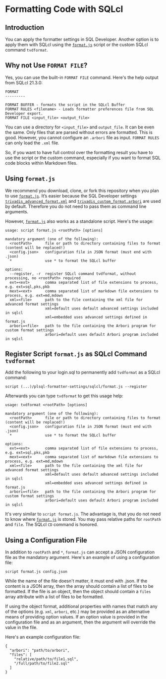# Formatting Code with SQLcl

## Introduction

You can apply the formatter settings in SQL Developer. Another option is to apply them with SQLcl using the [`format.js`](format.js) script or the custom SQLcl command `tvdformat`.

## Why not Use `FORMAT FILE`?

Yes, you can use the built-in `FORMAT FILE` command. Here's the help output from SQLcl 21.3.0:

```
FORMAT
---------

FORMAT BUFFER - formats the script in the SQLcl Buffer
FORMAT RULES <filename> - Loads formatter preferences file from SQL Developer export.
FORMAT FILE <input_file> <output_file>
```

You can use a directory for `<input_file>` and `output_file`. It can be even the same. Only files that are parsed without errors are formatted. This is good. However, you cannot configure an `.arbori` file as input. `FORMAT RULES` can only load the `.xml` file. 

So, if you want to have full control over the formatting result you have to use the script or the custom command, especially if you want to format SQL code blocks within Markdown files.

## Using `format.js`

We recommend you download, clone, or fork this repository when you plan to use [`format.js`](format.js). It’s easier because the SQL Developer settings [`trivadis_advanced_format.xml`](../settings/sql_developer/trivadis_advanced_format.xml) and [`trivadis_custom_format.arbori`](../settings/sql_developer/trivadis_custom_format.arbori) are used by default. Therefore you do not need to pass them as command line arguments.

However, [`format.js`](format.js) also works as a standalone script. Here's the usage:

```
usage: script format.js <rootPath> [options]

mandatory argument (one of the following):
  <rootPath>      file or path to directory containing files to format (content will be replaced!)
  <config.json>   configuration file in JSON format (must end with .json)
  *               use * to format the SQLcl buffer

options:
  --register, -r  register SQLcl command tvdformat, without processing, no <rootPath> required
  ext=<ext>       comma separated list of file extensions to process, e.g. ext=sql,pks,pkb
  mext=<ext>      comma separated list of markdown file extensions to process, e.g. ext=md,mdown
  xml=<file>      path to the file containing the xml file for advanced format settings
                  xml=default uses default advanced settings included in sqlcl
                  xml=embedded uses advanced settings defined in format.js
  arbori=<file>   path to the file containing the Arbori program for custom format settings
                  arbori=default uses default Arbori program included in sqlcl
```

## Register Script `format.js` as SQLcl Command `tvdformat`

Add the following to your login.sql to permanently add `tvdformat` as a SQLcl command:

```
script (...)/plsql-formatter-settings/sqlcl/format.js --register
```

Afterwards you can type `tvdformat` to get this usage help:

```
usage: tvdformat <rootPath> [options]

mandatory argument (one of the following):
  <rootPath>      file or path to directory containing files to format (content will be replaced!)
  <config.json>   configuration file in JSON format (must end with .json)
  *               use * to format the SQLcl buffer

options:
  ext=<ext>       comma separated list of file extensions to process, e.g. ext=sql,pks,pkb
  mext=<ext>      comma separated list of markdown file extensions to process, e.g. ext=md,mdown
  xml=<file>      path to the file containing the xml file for advanced format settings
                  xml=default uses default advanced settings included in sqlcl
                  xml=embedded uses advanced settings defined in format.js
  arbori=<file>   path to the file containing the Arbori program for custom format settings
                  arbori=default uses default Arbori program included in sqlcl
```

It's very similar to `script format.js`. The advantage is, that you do not need to know where [`format.js`](format.js) is stored. You may pass relative paths for `rootPath` and `file`. The SQLcl `CD` command is honored.

## Using a Configuration File

In addition to `rootPath` and `*`, `format.js` can accept a JSON configuration file as the mandatory argument. Here's an example of using a configuration file:

```
script format.js config.json
```

While the name of the file doesn't matter, it must end with .json. If the content is a JSON array, then the array should contain a list of files to be formatted. If the file is an object, then the object should contain a `files` array attribute with a list of files to be formatted.

If using the object format, additional properties with names that match any of the options (e.g. `xml`, `arbori`, etc.) may be provided as an alternative means of providing option values. If an option value is provided in the configuration file and as an argument, then the argument will override the value in the file.

Here's an example configuration file:

```
{
  "arbori": "path/to/arbori",
  "files": [
    "relative/path/to/file1.sql",
    "/full/path/to/file2.sql"
  ]
}
```
